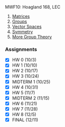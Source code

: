 MWF10: Hoagland 168, LEC
1. [Matrices](Matrices.md)
2. [Groups](Groups.md)
3. [Vector Spaces](Vector%20Spaces.md)
6. [Symmetry](Symmetry.md)
7. [More Group Theory](Groups.md#Cayley's%20Theorem)
### Assignments
- [x] HW 0 (10/3)
- [x] HW 1 (10/10)
- [x] HW 2 (10/17)
- [x] HW 3 (10/24)
- [x] MIDTERM 1 (10/25)
- [x] HW 4 (10/31)
- [x] HW 5 (11/7)
- [x] MIDTERM 2 (11/15)
- [x] HW 6 (11/21)
- [x] HW 7 (11/28)
- [x] HW 8 (12/5)
- [x] FINAL (12/11)